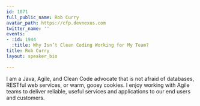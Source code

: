 ```yaml
---
id: 1071
full_public_name: Rob Curry
avatar_path: https://cfp.devnexus.com
twitter_name: ''
events:
- :id: 1944
  :title: Why Isn’t Clean Coding Working for My Team?
title: Rob Curry
layout: speaker_bio

---
```

I am a Java, Agile, and Clean Code advocate that is not afraid of databases, RESTful web services, or warm, gooey cookies.  I enjoy working with Agile teams to deliver reliable, useful services and applications to our end users and customers.